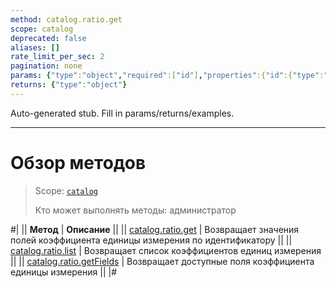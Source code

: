 ```yaml
---
method: catalog.ratio.get
scope: catalog
deprecated: false
aliases: []
rate_limit_per_sec: 2
pagination: none
params: {"type":"object","required":["id"],"properties":{"id":{"type":"integer"}}}
returns: {"type":"object"}
---
```


Auto-generated stub. Fill in params/returns/examples.

---

# Обзор методов

> Scope: [`catalog`](../../scopes/permissions.md)
>
> Кто может выполнять методы: администратор

#|
|| **Метод** | **Описание** ||
|| [catalog.ratio.get](./catalog-ratio-get.md) | Возвращает значения полей коэффициента единицы измерения по идентификатору ||
|| [catalog.ratio.list](./catalog-ratio-list.md) | Возвращает список коэффициентов единиц измерения ||
|| [catalog.ratio.getFields](./catalog-ratio-get-fields.md) | Возвращает доступные поля коэффициента единицы измерения ||
|#
